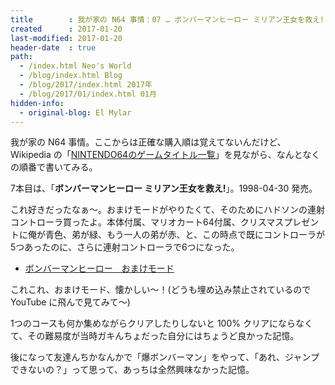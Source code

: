 ```yaml
---
title        : 我が家の N64 事情：07 … ボンバーマンヒーロー ミリアン王女を救え!
created      : 2017-01-20
last-modified: 2017-01-20
header-date  : true
path:
  - /index.html Neo's World
  - /blog/index.html Blog
  - /blog/2017/index.html 2017年
  - /blog/2017/01/index.html 01月
hidden-info:
  - original-blog: El Mylar
---
```


我が家の N64 事情。ここからは正確な購入順は覚えてないんだけど、Wikipedia の「[NINTENDO64のゲームタイトル一覧](http://ja.wikipedia.org/wiki/NINTENDO64%E3%81%AE%E3%82%B2%E3%83%BC%E3%83%A0%E3%82%BF%E3%82%A4%E3%83%88%E3%83%AB%E4%B8%80%E8%A6%A7)」を見ながら、なんとなくの順番で書いてみる。

7本目は、「__ボンバーマンヒーロー ミリアン王女を救え!__」。1998-04-30 発売。

これ好きだったなぁ～。おまけモードがやりたくて、そのためにハドソンの連射コントローラ買ったよ。本体付属、マリオカート64付属、クリスマスプレゼントに俺が青色、弟が緑、もう一人の弟が赤、と、この時点で既にコントローラが5つあったのに、さらに連射コントローラで6つになった。

- [ボンバーマンヒーロー　おまけモード](https://youtube.com/watch?v=gi5aI2rIjUs)

これこれ、おまけモード、懐かしい〜！(どうも埋め込み禁止されているので YouTube に飛んで見てみて〜)

1つのコースも何か集めながらクリアしたりしないと 100% クリアにならなくて、その難易度が当時ガキんちょだった自分にはちょうど良かった記憶。

後になって友達んちかなんかで「爆ボンバーマン」をやって、「あれ、ジャンプできないの？」って思って、あっちは全然興味なかった記憶。
